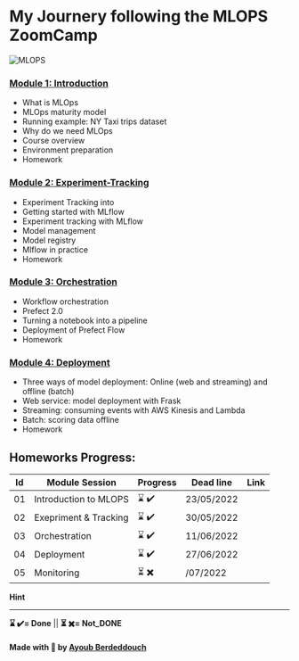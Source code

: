 # My Journery following the MLOPS ZoomCamp


![MLOPS](https://github.com/ayoub-berdeddouch/mlops-zoomcamp/raw/main/images/banner.png)



### [Module 1: Introduction](1-Introduction)

* What is MLOps
* MLOps maturity model
* Running example: NY Taxi trips dataset
* Why do we need MLOps
* Course overview
* Environment preparation
* Homework

### [Module 2: Experiment-Tracking](2-Experiment-tracking)
* Experiment Tracking into
* Getting started with MLflow
* Experiment tracking with MLflow
* Model management
* Model registry
* Mlflow in practice
* Homework
### [Module 3: Orchestration](3-Orchestration)
* Workflow orchestration
* Prefect 2.0
* Turning a notebook into a pipeline
* Deployment of Prefect Flow
* Homework

### [Module 4: Deployment](4-Deployment)
* Three ways of model deployment: Online (web and streaming) and offline (batch)
* Web service: model deployment with Frask
* Streaming: consuming events with AWS Kinesis and Lambda
* Batch: scoring data offline
* Homework


## Homeworks Progress:
| Id | Module Session                                | Progress | Dead line    | Link               | 
|----|-----------------------------------------------|----------|--------------|--------------------|
|01  | Introduction to MLOPS                         | ⌛ ✔️    | 23/05/2022   |   |
|02  | Exepriment & Tracking                         | ⌛ ✔️    | 30/05/2022   |   |
|03  | Orchestration                                 | ⌛ ✔️    | 11/06/2022   |   |
|04  | Deployment                                    | ⌛ ✔️    | 27/06/2022   |   |
|05  | Monitoring                                    | ⏳ ✖️    | /07/2022     |   |



 


**Hint**

---

__⌛ ✔️= Done__ ||  __⏳ ✖️= Not_DONE__


#### Made with 💟 by [Ayoub Berdeddouch](https://github.com/ayoub-berdeddouch)
